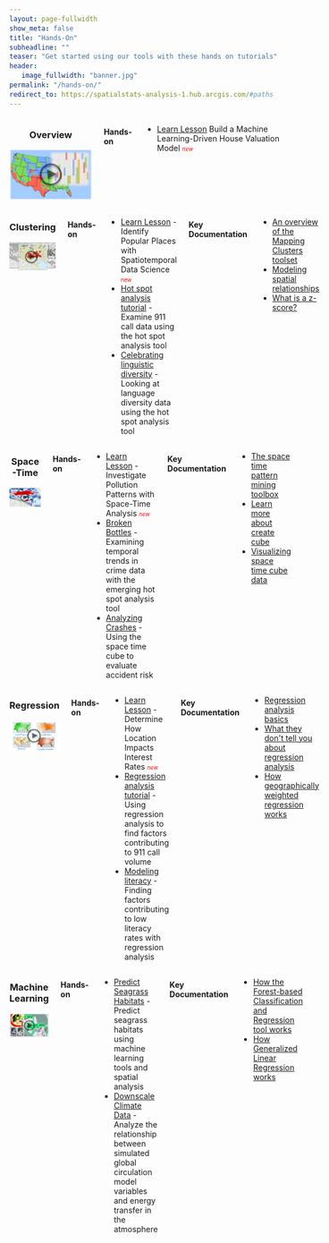 ```yaml
---
layout: page-fullwidth
show_meta: false
title: "Hands-On"
subheadline: ""
teaser: "Get started using our tools with these hands on tutorials"
header:
   image_fullwidth: "banner.jpg"
permalink: "/hands-on/"
redirect_to: https://spatialstats-analysis-1.hub.arcgis.com/#paths
---
```




<div id="overview_div" markdown="1" class="row">




<div class="small-12 large-6 columns" markdown="1" top="0">
<div align="center" markdown="1">

### Overview
<a href="https://www.youtube.com/watch?v=i4S7yPkGVd0&feature=youtu.be" target="_blank"><img src="/images/grouping_2_sm-play.PNG" alt="Cluster analysis in the United States" class="inline"/></a>
</div>

#### Hands-on
* [Learn Lesson](https://learn.arcgis.com/en/projects/build-a-machine-learning-driven-house-valuation-model/) Build a Machine Learning-Driven House Valuation Model <span style="color:red; font-size: 70%; ">*new*</span>
</div>


<div class="small-12 large-6 columns" markdown="1" top="0">
<div align="center" markdown="1">
</div>
</div>



<div class="small-12 large-6 columns" markdown="1" top="0">
<div align="center" markdown="1">

### Clustering
<a href="https://www.youtube.com/watch?v=qQNOlfOYtyw&index=51&list=PLaPDDLTCmy4YcXpv_ypX3YicMHVUOuGYR" target="_blank"><img src="/images/Clustering_3images-sm-play.PNG" alt="Using clustering and hot spot analysis to examine trends" class="inline"/></a>
</div>

#### Hands-on
* [Learn Lesson](https://learn.arcgis.com/en/projects/identify-popular-places-with-spatiotemporal-data-science/#analyze-the-data-spatially) - Identify Popular Places with Spatiotemporal Data Science <span style="color:red; font-size: 70%; ">new</span>
* [Hot spot analysis tutorial](http://www.arcgis.com/home/item.html?id=6626d5cc81a745f1b737028f7a519521) - Examine 911 call data using the hot spot analysis tool
* [Celebrating linguistic diversity](http://desktop.arcgis.com/en/analytics/case-studies/linguistic-diversity-1-intro.htm) - Looking at language diversity data using the hot spot analysis tool

#### Key Documentation
* [An overview of the Mapping Clusters toolset](http://pro.arcgis.com/en/pro-app/tool-reference/spatial-statistics/an-overview-of-the-mapping-clusters-toolset.htm)
* [Modeling spatial relationships](http://pro.arcgis.com/en/pro-app/tool-reference/spatial-statistics/modeling-spatial-relationships.htm)
* [What is a z-score?](http://pro.arcgis.com/en/pro-app/tool-reference/spatial-statistics/what-is-a-z-score-what-is-a-p-value.htm)

</div>






<div class="small-12 large-6 columns" markdown="1" top="0">
<div align="center" markdown="1">

### Space-Time
<a href="https://www.youtube.com/watch?v=0aV6HHwJuo4&index=50&list=PLaPDDLTCmy4YcXpv_ypX3YicMHVUOuGYR" target="_blank"><img src="/images/whats-new-play.jpg" alt="Examine spatio-temporal data with the space time cube" class="inline"/></a>
</div>

#### Hands-on
* [Learn Lesson](https://learn.arcgis.com/en/projects/investigate-pollution-patterns-with-space-time-analysis/) - Investigate Pollution Patterns with Space-Time Analysis <span style="color:red; font-size: 70%; ">*new*</span>
* [Broken Bottles](http://desktop.arcgis.com/en/analytics/case-studies/broken-bottles-1-overview.htm) - Examining temporal trends in crime data with the emerging hot spot analysis tool
* [Analyzing Crashes](http://desktop.arcgis.com/en/analytics/case-studies/analyzing-crashes-1-overview.htm) - Using the space time cube to evaluate accident risk

#### Key Documentation
* [The space time pattern mining toolbox](http://pro.arcgis.com/en/pro-app/tool-reference/space-time-pattern-mining/an-overview-of-the-space-time-pattern-mining-toolbox.htm)
* [Learn more about create cube](http://pro.arcgis.com/en/pro-app/tool-reference/space-time-pattern-mining/learnmorecreatecube.htm)
* [Visualizing space time cube data](http://pro.arcgis.com/en/pro-app/tool-reference/space-time-pattern-mining/visualizing-cube-data.htm)
</div>




<div class="small-12 large-6 columns" markdown="1" top="0">
<div align="center" markdown="1">

### Regression
<a href="http://www.esri.com/videos/watch?videoid=3871&isLegacy=true&title=modeling-spatial-relationships-using-regression-analysis" target="_blank"><img src="/images/model-regression-banner-sm-play.png" alt="Regression analysis helps to explore relationships in data" class="inline"/></a>
</div>

#### Hands-on
* [Learn Lesson](https://learn.arcgis.com/en/projects/determine-how-location-impacts-interest-rates/) - Determine How Location Impacts Interest Rates <span style="color:red; font-size: 70%; ">*new*</span>
* [Regression analysis tutorial](http://www.arcgis.com/home/item.html?id=71a65d35688a4502b123cbdfc99afdee) - Using regression analysis to find factors contributing to 911 call volume
* [Modeling literacy](http://desktop.arcgis.com/en/analytics/case-studies/modeling-literacy.htm) - Finding factors contributing to low literacy rates with regression analysis

#### Key Documentation
* [Regression analysis basics](http://pro.arcgis.com/en/pro-app/tool-reference/spatial-statistics/regression-analysis-basics.htm)
* [What they don't tell you about regression analysis](http://pro.arcgis.com/en/pro-app/tool-reference/spatial-statistics/what-they-don-t-tell-you-about-regression-analysis.htm)
* [How geographically weighted regression works](http://pro.arcgis.com/en/pro-app/tool-reference/spatial-statistics/how-gwr-regression-works.htm)
</div>




<div class="small-12 large-6 columns" markdown="1" top="0">
<div align="center" markdown="1">

### Machine Learning
<a href="https://www.youtube.com/watch?v=duZ7jor_YrU&feature=youtu.be" target="_blank"><img src="/images/machine_learning_SM_play.png" alt="Machine Learning in ArcGIS" class="inline"/></a>
</div>

#### Hands-on
* [Predict Seagrass Habitats](https://learn.arcgis.com/en/projects/predict-seagrass-habitats-with-machine-learning/) - Predict seagrass habitats using machine learning tools and spatial analysis
* [Downscale Climate Data](https://learn.arcgis.com/en/projects/downscale-climate-data-with-machine-learning/) - Analyze the relationship between simulated global circulation model variables and energy transfer in the atmosphere


#### Key Documentation
* [How the Forest-based Classification and Regression tool works](https://pro.arcgis.com/en/pro-app/tool-reference/spatial-statistics/how-forest-works.htm)
* [How Generalized Linear Regression works](https://pro.arcgis.com/en/pro-app/tool-reference/spatial-statistics/how-glr-works.htm)
</div>


</div>
